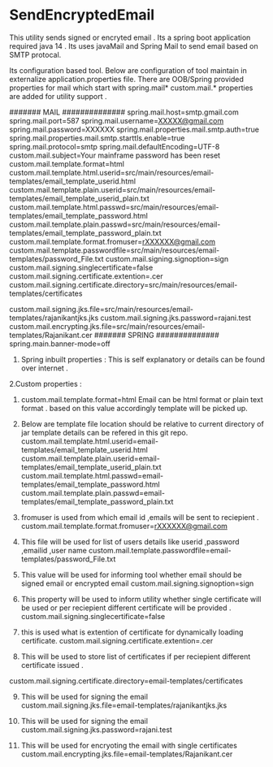 # SendEncryptedEmail
This utility sends signed or encryted email .
Its a spring boot application required java 14 .
Its uses javaMail and Spring Mail to send email based on SMTP protocal.

Its configuration based tool. Below are configuration of tool maintain in externalize application.properties file.
There are OOB/Spring provided properties for mail which start with spring.mail*
custom.mail.* properties are added for utility support .


####### MAIL ##############
spring.mail.host=smtp.gmail.com
spring.mail.port=587
spring.mail.username=XXXXX@gmail.com
spring.mail.password=XXXXXX
spring.mail.properties.mail.smtp.auth=true
spring.mail.properties.mail.smtp.starttls.enable=true
spring.mail.protocol=smtp
spring.mail.defaultEncoding=UTF-8
custom.mail.subject=Your mainframe password has been reset
custom.mail.template.format=html
custom.mail.template.html.userid=src/main/resources/email-templates/email_template_userid.html
custom.mail.template.plain.userid=src/main/resources/email-templates/email_template_userid_plain.txt
custom.mail.template.html.passwd=src/main/resources/email-templates/email_template_password.html
custom.mail.template.plain.passwd=src/main/resources/email-templates/email_template_password_plain.txt
custom.mail.template.format.fromuser=rXXXXXX@gmail.com
custom.mail.template.passwordfile=src/main/resources/email-templates/password_File.txt
custom.mail.signing.signoption=sign
custom.mail.signing.singlecertificate=false
custom.mail.signing.certificate.extention=.cer
custom.mail.signing.certificate.directory=src/main/resources/email-templates/certificates

custom.mail.signing.jks.file=src/main/resources/email-templates/rajanikantjks.jks
custom.mail.signing.jks.password=rajani.test
custom.mail.encrypting.jks.file=src/main/resources/email-templates/Rajanikant.cer
####### SPRING ##############
spring.main.banner-mode=off


1. Spring inbuilt properties : 
This is self explanatory  or details can be found over internet .

2.Custom properties :


1. custom.mail.template.format=html
    Email can be html format or plain text format . based on this value accordingly template will be picked up.
2. Below are template file location should be relative to current directory of jar
   template details can be refered in this git repo.
custom.mail.template.html.userid=email-templates/email_template_userid.html
custom.mail.template.plain.userid=email-templates/email_template_userid_plain.txt
custom.mail.template.html.passwd=email-templates/email_template_password.html
custom.mail.template.plain.passwd=email-templates/email_template_password_plain.txt

3. fromuser is used from which email id ,emails will be sent to reciepient .
custom.mail.template.format.fromuser=rXXXXXX@gmail.com

4. This file will be used for list of users details like userid ,password ,emailid ,user name
custom.mail.template.passwordfile=email-templates/password_File.txt

5. This value will be used for informing tool whether email should be signed email or encrypted email
custom.mail.signing.signoption=sign

6. This property will be used to inform utility whether single certificate will be used or per reciepient different certificate will be provided .
custom.mail.signing.singlecertificate=false

7. this is used what is extention of certificate for dynamically loading certificate.
custom.mail.signing.certificate.extention=.cer

8. This will be used to store list of certificates if  per reciepient different certificate issued .
   
custom.mail.signing.certificate.directory=email-templates/certificates

9. This will be used for signing the email 
custom.mail.signing.jks.file=email-templates/rajanikantjks.jks

10. This will be used for signing the email 
custom.mail.signing.jks.password=rajani.test

10. This will be used for encryoting the email with single certificates 
custom.mail.encrypting.jks.file=email-templates/Rajanikant.cer
